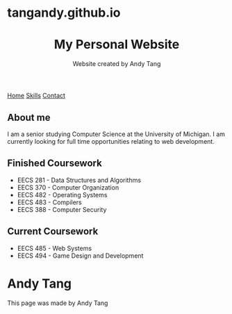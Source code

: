 # tangandy.github.io

<!-- HEADER: Usually a big strip across the top with big heading/logo; where the main common info about a website stays from one page to another -->
<header>
  <h1>My Personal Website</h1>
  <p>Website created by Andy Tang</p>
</header>
<!-- NAVIGATION BAR: Links to the site's main sections (usually represented by menu buttons, links, or tabs) -->
<nav>
  <a href="#">Home</a>
  <a href="#">Skills</a>
  <a href="#">Contact</a>
</nav>
<!-- MAIN CONTENT: A big area in the center that contains most of the unique content of a given webpage; content unique to this page and use only once per page -->
<main>
  <article class="">
    <h1>About me</h1>
    <p>I am a senior studying Computer Science at the University of Michigan. I am currently looking for full time opportunities relating to web development.</p>
    <h2>Finished Coursework</h2>
    <ul>
      <li>EECS 281 - Data Structures and Algorithms</li>
      <li>EECS 370 - Computer Organization</li>
      <li>EECS 482 - Operating Systems</li>
      <li>EECS 483 - Compilers</li>
      <li>EECS 388 - Computer Security</li>
    </ul>
    <h2>Current Coursework</h2>
    <ul>
      <li>EECS 485 - Web Systems</li>
      <li>EECS 494 - Game Design and Development</li>
    </ul>
  </article>
  <!-- SIDEBAR: some peripheral info, links, quotes, etc. Usually contextual to what is contained in the content (think the stuff that goes on the side of videos) -->
  <aside class="sidebar">

  </aside>

  <div class="about">
      <h1 id="about-title">Andy Tang</h1>
  </div>
</main>
<!-- FOOTER: A strip across the bottom of the page that generally contains fine print, copyright notices, or contact info -->
<footer>
  <p>This page was made by Andy Tang</p>
</footer>
